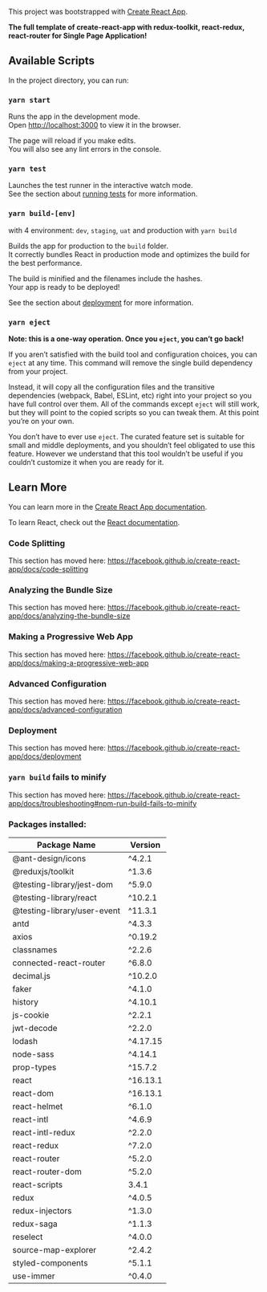 This project was bootstrapped with [Create React App](https://github.com/facebook/create-react-app).

**The full template of create-react-app with redux-toolkit, react-redux, react-router for Single Page Application!**

## Available Scripts

In the project directory, you can run:

### `yarn start`

Runs the app in the development mode.<br />
Open [http://localhost:3000](http://localhost:3000) to view it in the browser.

The page will reload if you make edits.<br />
You will also see any lint errors in the console.

### `yarn test`

Launches the test runner in the interactive watch mode.<br />
See the section about [running tests](https://facebook.github.io/create-react-app/docs/running-tests) for more information.

### `yarn build-[env]`

with 4 environment: `dev`, `staging`, `uat` and production with `yarn build`

Builds the app for production to the `build` folder.<br />
It correctly bundles React in production mode and optimizes the build for the best performance.

The build is minified and the filenames include the hashes.<br />
Your app is ready to be deployed!

See the section about [deployment](https://facebook.github.io/create-react-app/docs/deployment) for more information.

### `yarn eject`

**Note: this is a one-way operation. Once you `eject`, you can’t go back!**

If you aren’t satisfied with the build tool and configuration choices, you can `eject` at any time. This command will remove the single build dependency from your project.

Instead, it will copy all the configuration files and the transitive dependencies (webpack, Babel, ESLint, etc) right into your project so you have full control over them. All of the commands except `eject` will still work, but they will point to the copied scripts so you can tweak them. At this point you’re on your own.

You don’t have to ever use `eject`. The curated feature set is suitable for small and middle deployments, and you shouldn’t feel obligated to use this feature. However we understand that this tool wouldn’t be useful if you couldn’t customize it when you are ready for it.

## Learn More

You can learn more in the [Create React App documentation](https://facebook.github.io/create-react-app/docs/getting-started).

To learn React, check out the [React documentation](https://reactjs.org/).

### Code Splitting

This section has moved here: https://facebook.github.io/create-react-app/docs/code-splitting

### Analyzing the Bundle Size

This section has moved here: https://facebook.github.io/create-react-app/docs/analyzing-the-bundle-size

### Making a Progressive Web App

This section has moved here: https://facebook.github.io/create-react-app/docs/making-a-progressive-web-app

### Advanced Configuration

This section has moved here: https://facebook.github.io/create-react-app/docs/advanced-configuration

### Deployment

This section has moved here: https://facebook.github.io/create-react-app/docs/deployment

### `yarn build` fails to minify

This section has moved here: https://facebook.github.io/create-react-app/docs/troubleshooting#npm-run-build-fails-to-minify

### Packages installed:

| Package Name                | Version  |
| --------------------------- | -------- |
| @ant-design/icons           | ^4.2.1   |
| @reduxjs/toolkit            | ^1.3.6   |
| @testing-library/jest-dom   | ^5.9.0   |
| @testing-library/react      | ^10.2.1  |
| @testing-library/user-event | ^11.3.1  |
| antd                        | ^4.3.3   |
| axios                       | ^0.19.2  |
| classnames                  | ^2.2.6   |
| connected-react-router      | ^6.8.0   |
| decimal.js                  | ^10.2.0  |
| faker                       | ^4.1.0   |
| history                     | ^4.10.1  |
| js-cookie                   | ^2.2.1   |
| jwt-decode                  | ^2.2.0   |
| lodash                      | ^4.17.15 |
| node-sass                   | ^4.14.1  |
| prop-types                  | ^15.7.2  |
| react                       | ^16.13.1 |
| react-dom                   | ^16.13.1 |
| react-helmet                | ^6.1.0   |
| react-intl                  | ^4.6.9   |
| react-intl-redux            | ^2.2.0   |
| react-redux                 | ^7.2.0   |
| react-router                | ^5.2.0   |
| react-router-dom            | ^5.2.0   |
| react-scripts               | 3.4.1    |
| redux                       | ^4.0.5   |
| redux-injectors             | ^1.3.0   |
| redux-saga                  | ^1.1.3   |
| reselect                    | ^4.0.0   |
| source-map-explorer         | ^2.4.2   |
| styled-components           | ^5.1.1   |
| use-immer                   | ^0.4.0   |
